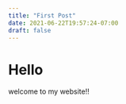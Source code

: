 ```yaml
---
title: "First Post"
date: 2021-06-22T19:57:24-07:00
draft: false
---
```

# Hello

welcome to my website!!
